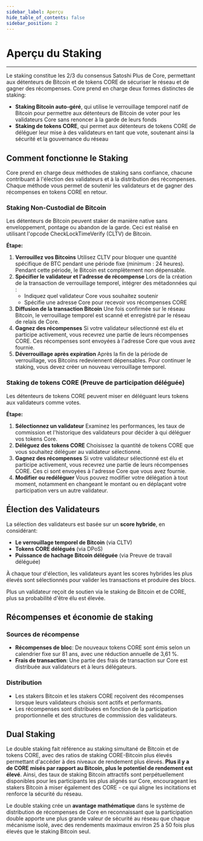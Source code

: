 ```yaml
---
sidebar_label: Aperçu
hide_table_of_contents: false
sidebar_position: 2
---
```


# Aperçu du Staking

---

Le staking constitue les 2/3 du consensus Satoshi Plus de Core, permettant aux détenteurs de Bitcoin et de tokens CORE de sécuriser le réseau et de gagner des récompenses. Core prend en charge deux formes distinctes de staking:

- **Staking Bitcoin auto-géré**, qui utilise le verrouillage temporel natif de Bitcoin pour permettre aux détenteurs de Bitcoin de voter pour les validateurs Core sans renoncer à la garde de leurs fonds
- **Staking de tokens CORE**, qui permet aux détenteurs de tokens CORE de déléguer leur mise à des validateurs en tant que vote, soutenant ainsi la sécurité et la gouvernance du réseau

## Comment fonctionne le Staking

Core prend en charge deux méthodes de staking sans confiance, chacune contribuant à l'élection des validateurs et à la distribution des récompenses. Chaque méthode vous permet de soutenir les validateurs et de gagner des récompenses en tokens CORE en retour.

### Staking Non-Custodial de Bitcoin

Les détenteurs de Bitcoin peuvent staker de manière native sans enveloppement, pontage ou abandon de la garde. Ceci est réalisé en utilisant l'opcode CheckLockTimeVerify (CLTV) de Bitcoin.

**Étape:**

1. **Verrouillez vos Bitcoins** Utilisez CLTV pour bloquer une quantité spécifique de BTC pendant une période fixe (minimum : 24 heures). Pendant cette période, le Bitcoin est complètement non dépensable.
2. **Spécifier le validateur et l'adresse de récompense** Lors de la création de la transaction de verrouillage temporel, intégrer des métadonnées qui :
   - Indiquez quel validateur Core vous souhaitez soutenir
   - Spécifie une adresse Core pour recevoir vos récompenses CORE
3. **Diffusion de la transaction Bitcoin** Une fois confirmée sur le réseau Bitcoin, le verrouillage temporel est scanné et enregistré par le réseau de relais de Core.
4. **Gagnez des récompenses** Si votre validateur sélectionné est élu et participe activement, vous recevrez une partie de leurs récompenses CORE. Ces récompenses sont envoyées à l'adresse Core que vous avez fournie.
5. **Déverrouillage après expiration** Après la fin de la période de verrouillage, vos Bitcoins redeviennent dépensables. Pour continuer le staking, vous devez créer un nouveau verrouillage temporel.

### Staking de tokens CORE (Preuve de participation déléguée)

Les détenteurs de tokens CORE peuvent miser en déléguant leurs tokens aux validateurs comme votes.

**Étape:**

1. **Sélectionnez un validateur** Examinez les performances, les taux de commission et l'historique des validateurs pour décider à qui déléguer vos tokens Core.
2. **Déléguez des tokens CORE** Choisissez la quantité de tokens CORE que vous souhaitez déléguer au validateur sélectionné.
3. **Gagnez des récompenses** Si votre validateur sélectionné est élu et participe activement, vous recevrez une partie de leurs récompenses CORE. Ces ci sont envoyées à l'adresse Core que vous avez fournie.
4. **Modifier ou redéléguer** Vous pouvez modifier votre délégation à tout moment, notamment en changeant le montant ou en déplaçant votre participation vers un autre validateur.

## Élection des Validateurs

La sélection des validateurs est basée sur un **score hybride**, en considérant:

- **Le verrouillage temporel de Bitcoin** (via CLTV)
- **Tokens CORE délégués** (via DPoS)
- **Puissance de hachage Bitcoin déléguée** (via Preuve de travail déléguée)

À chaque tour d'élection, les validateurs ayant les scores hybrides les plus élevés sont sélectionnés pour valider les transactions et produire des blocs.

Plus un validateur reçoit de soutien via le staking de Bitcoin et de CORE, plus sa probabilité d'être élu est élevée.

## Récompenses et économie de staking

### Sources de récompense

- **Récompenses de bloc**: De nouveaux tokens CORE sont émis selon un calendrier fixe sur 81 ans, avec une réduction annuelle de 3,61 %.
- **Frais de transaction**: Une partie des frais de transaction sur Core est distribuée aux validateurs et à leurs délégateurs.

### Distribution

- Les stakers Bitcoin et les stakers CORE reçoivent des récompenses lorsque leurs validateurs choisis sont actifs et performants.
- Les récompenses sont distribuées en fonction de la participation proportionnelle et des structures de commission des validateurs.

## Dual Staking

Le double staking fait référence au staking simultané de Bitcoin et de tokens CORE, avec des ratios de staking CORE-Bitcoin plus élevés permettant d'accéder à des niveaux de rendement plus élevés. **Plus il y a de CORE misés par rapport au Bitcoin, plus le potentiel de rendement est élevé**. Ainsi, des taux de staking Bitcoin attractifs sont perpétuellement disponibles pour les participants les plus alignés sur Core, encourageant les stakers Bitcoin à miser également des CORE - ce qui aligne les incitations et renforce la sécurité du réseau.

Le double staking crée un **avantage mathématique** dans le système de distribution de récompenses de Core en reconnaissant que la participation double apporte une plus grande valeur de sécurité au réseau que chaque mécanisme isolé, avec des rendements maximaux environ 25 à 50 fois plus élevés que le staking Bitcoin seul.
